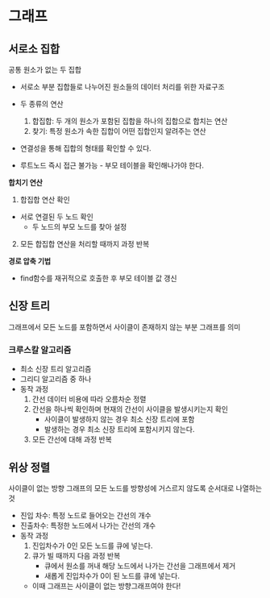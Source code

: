 # 그래프

## 서로소 집합

공통 원소가 없는 두 집합
- 서로소 부분 집합들로 나누어진 원소들의 데이터 처리를 위한 자료구조
- 두 종류의 연산
    
    1. 합집합: 두 개의 원소가 포함된 집합을 하나의 집합으로 합치는 연산
    2. 찾기: 특정 원소가 속한 집합이 어떤 집합인지 알려주는 연산 
- 연결성을 통해 집합의 형태를 확인할 수 있다.
- 루트노드 즉시 접근 불가능 - 부모 테이블을 확인해나가야 한다.

**합치기 연산**

1. 합집합 연산 확인
- 서로 연결된 두 노드 확인
    - 두 노드의 부모 노드를 찾아 설정
2. 모든 합집합 연산을 처리할 때까지 과정 반복

**경로 압축 기법**
- find함수를 재귀적으로 호출한 후 부모 테이블 값 갱신

## 신장 트리

그래프에서 모든 노드를 포함하면서 사이클이 존재하지 않는 부분 그래프를 의미

### 크루스칼 알고리즘

- 최소 신장 트리 알고리즘
- 그리디 알고리즘 중 하나
- 동작 과정
    1. 간선 데이터 비용에 따라 오름차순 정렬
    2. 간선을 하나씩 확인하며 현재의 간선이 사이클을 발생시키는지 확인
        - 사이클이 발생하지 않는 경우 최소 신장 트리에 포함
        - 발생하는 경우 최소 신장 트리에 포함시키지 않는다.
    3. 모든 간선에 대해 과정 반복

## 위상 정렬

사이클이 없는 방향 그래프의 모든 노드를 방향성에 거스르지 않도록 순서대로 나열하는 것
- 진입 차수: 특정 노드로 들어오는 간선의 개수
- 진출차수: 특정한 노드에서 나가는 간선의 개수
- 동작 과정
    1. 진입차수가 0인 모든 노드를 큐에 넣는다.
    2. 큐가 빌 때까지 다음 과정 반복
        - 큐에서 원소를 꺼내 해당 노드에서 나가는 간선을 그래프에서 제거
        - 새롭게 진입차수가 0이 된 노드를 큐에 넣는다.
    - 이때 그래프는 사이클이 없는 방향그래프여야 한다!
